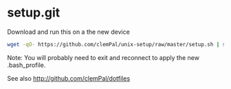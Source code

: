 setup.git
=========
Download and run this on a the new device

```sh
wget -qO- https://github.com/clemPal/unix-setup/raw/master/setup.sh | sh
```

Note: You will probably need to exit and reconnect to apply the new .bash_profile.

See also http://github.com/clemPal/dotfiles





